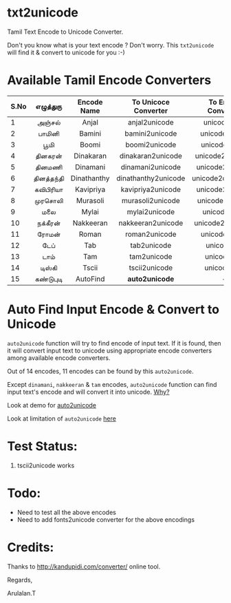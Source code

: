 txt2unicode
===========
Tamil Text Encode to Unicode Converter.

Don't you know what is your text encode ? Don't worry. This `txt2unicode` will find it & convert to unicode for you :-)


Available Tamil Encode Converters
=================================

| S.No  | எழுத்துரு | Encode Name | To Unicoce Converter | To Encode Convereter |
| ---- | :---------: | :---------: | :---------: | :---------: |
| 1 | அஞ்சல் | Anjal | anjal2unicode | unicode2anjal|
| 2 |  பாமினி | Bamini|  bamini2unicode| unicode2bamini|
| 3 | பூமி  | Boomi  |  boomi2unicode| unicode2boomi| 
| 4 | தினகரன் | Dinakaran |  dinakaran2unicode | unicode2dinakaran|
| 5 | தினமணி  | Dinamani  | dinamani2unicode  | unicode2dinamani ||
| 6 | தினத்தந்தி |Dinathanthy |  dinathanthy2unicode|unicode2dinathanthy|
| 7 |  கவிபிரியா |  Kavipriya  | kavipriya2unicode| unicode2kavipriya|
| 8 | முரசொலி | Murasoli |  murasoli2unicode | unicode2murasoli |
| 9 | மலை  |  Mylai    |mylai2unicode      | unicode2mylai|
| 10| நக்கீரன்  |Nakkeeran|     nakkeeran2unicode| unicode2nakkeeran|
| 11| ரோமன்   | Roman   | roman2unicode  | unicode2roman |
| 12| டேப்    | Tab  | tab2unicode  | unicode2tab|
| 13| டாம்   |  Tam  |tam2unicode | unicode2tam|
| 14| டிஸ்கி |Tscii  |    tscii2unicode|   unicode2tscii|
| 15| கண்டுபுடி| AutoFind | **auto2unicode**|      --   |


Auto Find Input Encode & Convert to Unicode
===========================================

  `auto2unicode` function will try to find encode of input text. If it is found, then it will convert input text to unicode using appropriate encode converters among available encode converters.
  
  Out of 14 encodes, 11 encodes can be found by this `auto2unicode`. 
  
  Except `dinamani`, `nakkeeran` & `tam` encodes, `auto2unicode` function can find input text's encode and will convert it into unicode. [Why?](example/encodes_chars/README.md)
  
  Look at demo for [auto2unicode](example/demo_auto2utf8.py)
  
  Look at limitation of `auto2unicode` [here](example/encodes_chars/README.md)
  

Test Status:
===========
  1. tscii2unicode works


Todo:
====
  * Need to test all the above encodes
  * Need to add fonts2unicode converter for the above encodings
  

Credits:
=======
  Thanks to http://kandupidi.com/converter/ online tool.
  
Regards,

Arulalan.T
  
